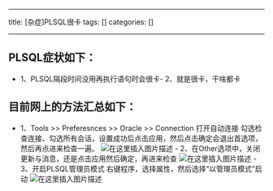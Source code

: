 
--- 
title:  [杂症]PLSQL很卡 
tags: []
categories: [] 

---
## PLSQL症状如下：
- 1、PLSQL隔段时间没用再执行语句时会很卡- 2、就是很卡，干啥都卡
## 目前网上的方法汇总如下：
-  1、Tools &gt;&gt; Preferesnces &gt;&gt; Oracle &gt;&gt; Connection 打开自动连接 勾选检查连接、勾选所有会话，设置成功后点击应用，然后点击确定会退出首选项，然后再点进来检查一遍。 <img src="https://img-blog.csdnimg.cn/75e4cad7f175416fb9de5c8d4027c068.png" alt="在这里插入图片描述"> -  2、在Other选项中，关闭更新与消息，还是点击应用然后确定，再进来检查 <img src="https://img-blog.csdnimg.cn/b304f236bd1f4ed6948f4339ec9ce841.png" alt="在这里插入图片描述"> -  3、开启PLSQL管理员模式 右键程序，选择属性，然后选择“以管理员模式”启动 <img src="https://img-blog.csdnimg.cn/75a235ddae9b485894462e23e8d032b9.png" alt="在这里插入图片描述"> 
